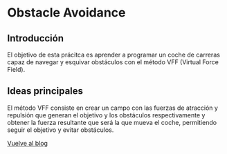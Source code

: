 # Obstacle Avoidance

## Introducción
El objetivo de esta prácitca es aprender a programar un coche de carreras capaz de navegar y esquivar obstáculos con el método VFF (Virtual Force Field).

## Ideas principales
El método VFF consiste en crear un campo con las fuerzas de atracción y repulsión que generan el objetivo y los obstáculos respectivamente y obtener
la fuerza resultante que será la que mueva el coche, permitiendo seguir el objetivo y evitar obstáculos.


[Vuelve al blog](../)
